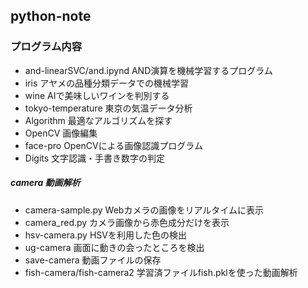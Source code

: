## python-note

### プログラム内容
- and-linearSVC/and.ipynd  AND演算を機械学習するプログラム
- iris アヤメの品種分類データでの機械学習
- wine AIで美味しいワインを判別する
- tokyo-temperature 東京の気温データ分析
- Algorithm 最適なアルゴリズムを探す
- OpenCV 画像編集
- face-pro OpenCVによる画像認識プログラム
- Digits 文字認識・手書き数字の判定
##### camera 動画解析
- camera-sample.py Webカメラの画像をリアルタイムに表示
- camera_red.py カメラ画像から赤色成分だけを表示
- hsv-camera.py HSVを利用した色の検出
- ug-camera 画面に動きの会ったところを検出
- save-camera 動画ファイルの保存
- fish-camera/fish-camera2 学習済ファイルfish.pklを使った動画解析